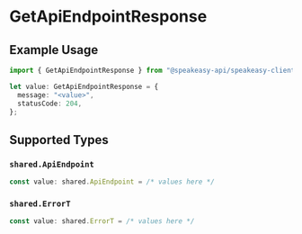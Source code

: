 # GetApiEndpointResponse

## Example Usage

```typescript
import { GetApiEndpointResponse } from "@speakeasy-api/speakeasy-client-sdk-typescript/sdk/models/operations";

let value: GetApiEndpointResponse = {
  message: "<value>",
  statusCode: 204,
};
```

## Supported Types

### `shared.ApiEndpoint`

```typescript
const value: shared.ApiEndpoint = /* values here */
```

### `shared.ErrorT`

```typescript
const value: shared.ErrorT = /* values here */
```

